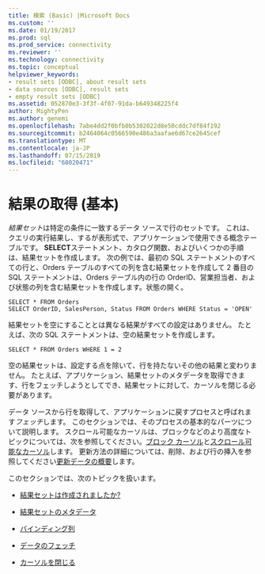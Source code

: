 ```yaml
---
title: 検索 (Basic) |Microsoft Docs
ms.custom: ''
ms.date: 01/19/2017
ms.prod: sql
ms.prod_service: connectivity
ms.reviewer: ''
ms.technology: connectivity
ms.topic: conceptual
helpviewer_keywords:
- result sets [ODBC], about result sets
- data sources [ODBC], result sets
- empty result sets [ODBC]
ms.assetid: 052870e3-3f3f-4f07-91da-b649348225f4
author: MightyPen
ms.author: genemi
ms.openlocfilehash: 7abe4dd2f0bfb0b5302022d8e50cddc7df84f192
ms.sourcegitcommit: b2464064c0566590e486a3aafae6d67ce2645cef
ms.translationtype: MT
ms.contentlocale: ja-JP
ms.lasthandoff: 07/15/2019
ms.locfileid: "68020471"
---
```

# <a name="retrieving-results-basic"></a>結果の取得 (基本)
*結果セット*は特定の条件に一致するデータ ソースで行のセットです。 これは、クエリの実行結果し、するが表形式で、アプリケーションで使用できる概念テーブルです。 **SELECT**ステートメント、カタログ関数、およびいくつかの手順は、結果セットを作成します。 次の例では、最初の SQL ステートメントのすべての行と、Orders テーブルのすべての列を含む結果セットを作成して 2 番目の SQL ステートメントは、Orders テーブル内の行の OrderID、営業担当者、および状態の列を含む結果セットを作成します。状態の開く。  
  
```  
SELECT * FROM Orders  
SELECT OrderID, SalesPerson, Status FROM Orders WHERE Status = 'OPEN'  
```  
  
 結果セットを空にすることとは異なる結果がすべての設定はありません。 たとえば、次の SQL ステートメントは、空の結果セットを作成します。  
  
```  
SELECT * FROM Orders WHERE 1 = 2  
```  
  
 空の結果セットは、設定する点を除いて、行を持たないその他の結果と変わりません。 たとえば、アプリケーション、結果セットのメタデータを取得できます、行をフェッチしようとしてでき、結果セットに対して、カーソルを閉じる必要があります。  
  
 データ ソースから行を取得して、アプリケーションに戻すプロセスと呼ばれます*フェッチ*します。 このセクションでは、そのプロセスの基本的なパーツについて説明します。 スクロール可能なカーソルは、ブロックなどのより高度なトピックについては、次を参照してください。[ブロック カーソル](../../../odbc/reference/develop-app/block-cursors.md)と[スクロール可能なカーソル](../../../odbc/reference/develop-app/scrollable-cursors.md)します。 更新方法の詳細については、削除、および行の挿入を参照してください[更新データの概要](../../../odbc/reference/develop-app/updating-data-overview.md)します。  
  
 このセクションでは、次のトピックを扱います。  
  
-   [結果セットは作成されましたか?](../../../odbc/reference/develop-app/was-a-result-set-created.md)  
  
-   [結果セットのメタデータ](../../../odbc/reference/develop-app/result-set-metadata.md)  
  
-   [バインディング列](../../../odbc/reference/develop-app/binding-columns.md)  
  
-   [データのフェッチ](../../../odbc/reference/develop-app/fetching-data.md)  
  
-   [カーソルを閉じる](../../../odbc/reference/develop-app/closing-the-cursor.md)

